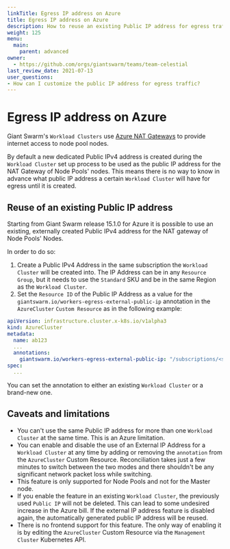 ```yaml
---
linkTitle: Egress IP address on Azure
title: Egress IP address on Azure
description: How to reuse an existing Public IP address for egress traffic of worker nodes on Azure.
weight: 125
menu:
  main:
    parent: advanced
owner:
  - https://github.com/orgs/giantswarm/teams/team-celestial
last_review_date: 2021-07-13
user_questions:
- How can I customize the public IP address for egress traffic?
---
```


# Egress IP address on Azure

Giant Swarm's `Workload Clusters` use [Azure NAT Gateways](https://docs.microsoft.com/en-us/azure/virtual-network/nat-gateway/nat-overview?ocid=AID754288&wt.mc_id=azfr-c9-scottha,CFID0658) to provide internet access to node pool nodes.

By default a new dedicated Public IPv4 address is created during the `Workload Cluster` set up process to be used as the public
IP address for the NAT Gateway of Node Pools' nodes.
This means there is no way to know in advance what public IP address a certain `Workload Cluster` will have for egress
until it is created.

## Reuse of an existing Public IP address

Starting from Giant Swarm release 15.1.0 for Azure it is possible to use an existing, externally created Public IPv4 address for
the NAT gateway of Node Pools' Nodes.

In order to do so:

1. Create a Public IPv4 Address in the same subscription the `Workload Cluster` will be created into. The IP Address can
be in any `Resource Group`, but it needs to use the `Standard` SKU and be in the same Region as the `Workload Cluster`.
2. Set the `Resource ID` of the Public IP Address as a value for the `giantswarm.io/workers-egress-external-public-ip`
annotation in the `AzureCluster` `Custom Resource` as in the following example:

```yaml
apiVersion: infrastructure.cluster.x-k8s.io/v1alpha3
kind: AzureCluster
metadata:
  name: ab123
  ...
  annotations:
    giantswarm.io/workers-egress-external-public-ip: "/subscriptions/<subscription ID>/resourceGroups/<resource group>/providers/Microsoft.Network/publicIPAddresses/<public ip name>"
spec:
  ...
```

You can set the annotation to either an existing `Workload Cluster` or a brand-new one.

## Caveats and limitations

- You can't use the same Public IP address for more than one `Workload Cluster` at the same time. This is an Azure limitation.
- You can enable and disable the use of an External IP Address for a `Workload Cluster` at any time by adding or
  removing the `annotation` from the `AzureCluster` Custom Resource. Reconciliation takes just a few minutes to switch
  between the two modes and there shouldn't be any significant network packet loss while switching.
- This feature is only supported for Node Pools and not for the Master node.
- If you enable the feature in an existing `Workload Cluster`, the previously used `Public IP` will not be deleted. This can lead to some undesired increase in the Azure bill.
  If the external IP address feature is disabled again, the automatically generated public IP address will be reused.
- There is no frontend support for this feature. The only way of enabling it is by editing the `AzureCluster` Custom Resource via the `Management Cluster` Kubernetes API.
